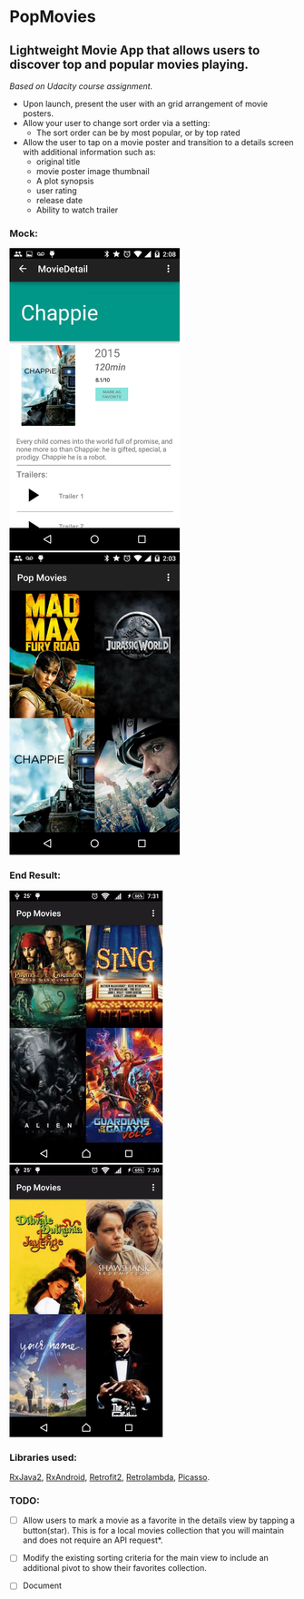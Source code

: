 # PopMovies
## Lightweight Movie App that allows users to discover top and popular movies playing.


*Based on Udacity course assignment.*

- Upon launch, present the user with an grid arrangement of movie posters.
- Allow your user to change sort order via a setting:
  - The sort order can be by most popular, or by top rated
- Allow the user to tap on a movie poster and transition to a details screen with additional information such as:
  - original title
  - movie poster image thumbnail
  - A plot synopsis 
  - user rating 
  - release date
  - Ability to watch trailer


### Mock:
<img src="https://github.com/IvanLepi/PopularMovies/blob/master/screenshots/Phone_detail_with_settings_mockup.png?raw=true" width="300" height="533" /> <img src="https://github.com/IvanLepi/PopularMovies/blob/master/screenshots/Phone_main_mockup.png?raw=true" width="300" height="533"/>



### End Result:
<img src="https://github.com/IvanLepi/PopularMovies/blob/master/screenshots/details.gif?raw=true"/>  <img src="https://github.com/IvanLepi/PopularMovies/blob/master/screenshots/sort.gif?raw=true"/>

### Libraries used:
[RxJava2][1], [RxAndroid][3], [Retrofit2][2], [Retrolambda][4], [Picasso][5].

### TODO:
- [ ] Allow users to mark a movie as a favorite in the details view by tapping a button(star). This is for a local movies collection that you will maintain and does not require an API request*.
- [ ] Modify the existing sorting criteria for the main view to include an additional pivot to show their favorites collection.
- [ ] Document


[1]: https://github.com/ReactiveX/RxJava
[2]: https://github.com/square/retrofit	
[3]: https://github.com/ReactiveX/RxAndroid
[4]: https://github.com/orfjackal/retrolambda
[5]: https://github.com/square/picasso
